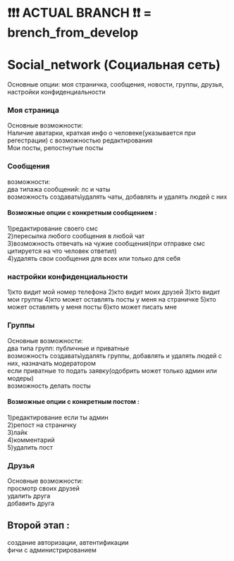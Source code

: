# ❗❗❗ ACTUAL BRANCH ❗❗ = brench_from_develop
# Social_network (Социальная сеть)
Основные опции: моя страничка, сообщения, новости, группы, друзья, настройки конфиденциальности

### Моя страница
Основные возможности:  
Наличие аватарки, краткая инфо о человеке(указывается при регестрации) с возможностью редактирования  
Мои посты, репостнутые посты   


### Сообщения
возможности:  
два типажа сообщений: лс и чаты   
возможность создавать\удалять чаты, добавлять и удалять людей с них   

#### Возможные опции с конкретным сообщением :  

1)редактирование своего смс  
2)пересылка любого сообщения в любой чат  
3)возможность отвечать на чужие сообщения(при отправке смс цитируется на что человек ответил)  
4)удалять свои сообщения для всех или только для себя  

### настройки конфиденциальности
1)кто видит мой номер телефона
2)кто видит моих друзей
3)кто видит мои группы
4)кто может оставлять посты у меня на страничке
5)кто может оставлять у меня посты
6)кто может писать мне


### Группы
Основные возможности:  
два типа групп: публичные и приватные  
возможность создавать\удалять группы, добавлять и удалять людей с них, назначать модератором  
если приватные то подать заявку(одобрить может только админ или модеры)  
возможность делать посты  
#### Возможные опции с конкретным постом :
1)редактирование если ты админ  
2)репост на страничку  
3)лайк  
4)комментарий  
5)удалить пост  

### Друзья
Основные возможности:  
просмотр своих друзей  
удалить друга  
добавить друга

## Второй этап :  
создание авторизации, автентификации  
фичи с администрированием
